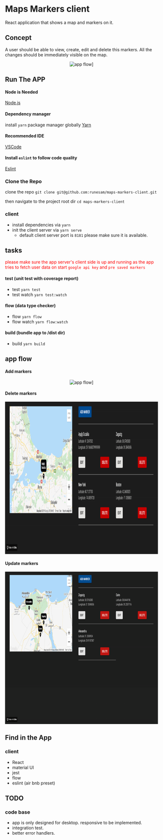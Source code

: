 # Maps Markers client
React application that shows a map and markers on it.
## Concept
A user should be able to view, create, edit and delete this markers.
All the changes should be immediately visible on the map.

<p align="center">
  <img height="500" alt="app flow]" src="docs/01.gif">
</p>

## Run The APP

#### Node is Needed
[Node.js](https://nodejs.org/en/)

#### Dependency manager
install `yarn` package manager globally
[Yarn](https://yarnpkg.com/lang/en/docs/install/)

#### Recommended IDE
[VSCode](https://code.visualstudio.com/)

#### Install `eslint` to follow code quality
[Eslint](https://marketplace.visualstudio.com/items?itemName=dbaeumer.vscode-eslint)

### Clone the Repo
clone the repo `git clone git@github.com:runesam/maps-markers-client.git`

then navigate to the project root dir `cd maps-markers-client`

### client
- install dependencies via `yarn`
- init the client server via `yarn serve`
  - default client server port is `8181` please make sure it is available.
  
## tasks
<span style="color: red">please make sure the app server's client side is up and running as the app tries to fetch user data on start `google api key` and `pre saved markers`</span>

#### test (unit test with coverage report)
* test `yarn test`
* test watch `yarn test:watch`
#### flow (data type checker)
* flow `yarn flow`
* flow watch `yarn flow:watch`
#### build (bundle app to /dist dir)
* build `yarn build`

## app flow
#### Add markers
<p align="center">
  <img height="500" alt="app flow]" src="docs/02.gif">
</p>

#### Delete markers
<p align="center">
  <img height="500" alt="app flow]" src="docs/03.gif">
</p>

#### Update markers
<p align="center">
  <img height="500" alt="app flow]" src="docs/04.gif">
</p>

## Find in the App

### client
- React
- material UI
- jest
- flow
- eslint (air bnb preset)

## TODO
### code base
- app is only designed for desktop. responsive to be implemented.
- integration test.
- better error handlers.
